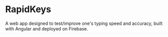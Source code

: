 # RapidKeys
A web app designed to test/improve one's typing speed and accuracy, built with Angular and deployed on Firebase.
